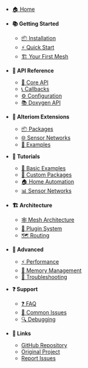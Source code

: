 <!-- _sidebar.md -->

* [🏠 Home](/)

* **📚 Getting Started**
  * [📦 Installation](getting-started/installation.md)
  * [⚡ Quick Start](getting-started/quickstart.md)
  * [🏗️ Your First Mesh](getting-started/first-mesh.md)

* **🔧 API Reference**
  * [🎯 Core API](api/core-api.md)
  * [📞 Callbacks](api/callbacks.md)
  * [⚙️ Configuration](api/configuration.md)
  * [📚 Doxygen API](api/doxygen.md)

* **🌟 Alteriom Extensions**
  * [📦 Packages](alteriom/packages.md)
  * [🌐 Sensor Networks](alteriom/sensor-networks.md)
  * [📝 Examples](alteriom/examples.md)

* **📖 Tutorials**
  * [🔰 Basic Examples](tutorials/basic-examples.md)
  * [🎨 Custom Packages](tutorials/custom-packages.md)
  * [🏠 Home Automation](tutorials/home-automation.md)
  * [📊 Sensor Networks](tutorials/sensor-networks.md)

* **🏗️ Architecture**
  * [🕸️ Mesh Architecture](architecture/mesh-architecture.md)
  * [🔌 Plugin System](architecture/plugin-system.md)
  * [🗺️ Routing](architecture/routing.md)

* **🚀 Advanced**
  * [⚡ Performance](advanced/performance.md)
  * [💾 Memory Management](advanced/memory-management.md)
  * [🔧 Troubleshooting](advanced/troubleshooting.md)

* **❓ Support**
  * [❓ FAQ](troubleshooting/faq.md)
  * [🐛 Common Issues](troubleshooting/common-issues.md)
  * [🔍 Debugging](troubleshooting/debugging.md)

* **🔗 Links**
  * [GitHub Repository](https://github.com/Alteriom/painlessMesh)
  * [Original Project](https://github.com/gmag11/painlessMesh)
  * [Report Issues](https://github.com/Alteriom/painlessMesh/issues)